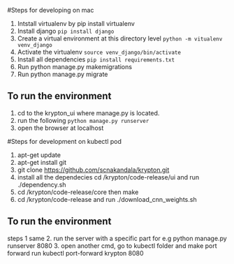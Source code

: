 #Steps for developing on mac

1. Intstall virtualenv by pip install virtualenv
2. Install django `pip install django`
3. Create a virtual environment at this directory level `python -m vitualenv venv_django`
4. Activate the virtualenv `source venv_django/bin/activate`
5. Install all dependencies `pip install requirements.txt`
6. Run python manage.py makemigrations
7. Run python manage.py migrate

## To run the environment
1. cd to the krypton_ui where manage.py is located.
2. run the following `python manage.py runserver`
3. open the browser at localhost

#Steps for development on kubectl pod

1. apt-get update
2. apt-get install git
3. git clone https://github.com/scnakandala/krypton.git
4. install all the dependecies 
   cd /krypton/code-release/ui and run ./dependency.sh
5. cd /krypton/code-release/core then make
6. cd /krypton/code-release and run ./download_cnn_weights.sh

## To run the environment
steps 1 same
2. run the server with a specific part for e.g python manage.py runserver 8080
3. open another cmd, go to kubectl folder and make port forward run  kubectl port-forward krypton 8080
